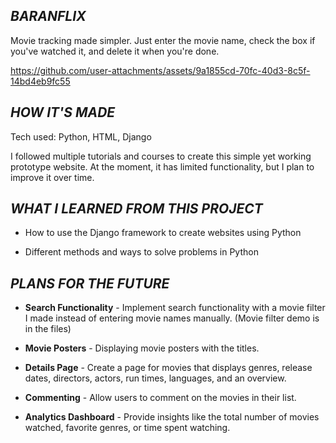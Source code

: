 ***BARANFLIX***
-
Movie tracking made simpler. Just enter the movie name, check the box if you've watched it, and delete it when you're done.

https://github.com/user-attachments/assets/9a1855cd-70fc-40d3-8c5f-14bd4eb9fc55

***HOW IT'S MADE***
-
Tech used: Python, HTML, Django

I followed multiple tutorials and courses to create this simple yet working prototype website. At the moment, it has limited functionality, but I plan to improve it over time.

***WHAT I LEARNED FROM THIS PROJECT***
-
* How to use the Django framework to create websites using Python

* Different methods and ways to solve problems in Python

***PLANS FOR THE FUTURE***
-
* **Search Functionality** - Implement search functionality with a movie filter I made instead of entering movie names manually. (Movie filter demo is in the files)

* **Movie Posters** - Displaying movie posters with the titles.

* **Details Page** - Create a page for movies that displays genres, release dates, directors, actors, run times, languages, and an overview.

* **Commenting** - Allow users to comment on the movies in their list.

* **Analytics Dashboard** - Provide insights like the total number of movies watched, favorite genres, or time spent watching.
